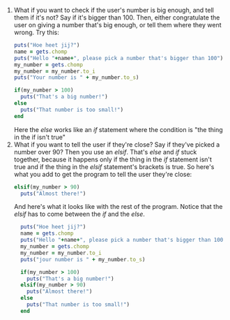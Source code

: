 1. What if you want to check if the user's number is big enough, and tell them if it's not? Say if it's bigger than 100. Then, either congratulate the user on giving a number that's big enough, or tell them where they went wrong. Try this:
    ```ruby
    puts("Hoe heet jij?")
    name = gets.chomp
    puts("Hello "+name+", please pick a number that's bigger than 100")
    my_number = gets.chomp
    my_number = my_number.to_i
    puts("Your number is " + my_number.to_s)

    if(my_number > 100)
      puts("That's a big number!")
    else
      puts("That number is too small!")
    end
    ```
    Here the *else* works like an *if* statement where the condition is "the thing in the if isn't true"
2. What if you want to tell the user if they're close? Say if they've picked a number over 90?
    Then you use an *elsif*. That's *else* and *if* stuck together, because it happens only if the thing in the *if* statement isn't true and if the thing in the *elsif* statement's brackets is true. So here's what you add to get the program to tell the user they're close:
    ```ruby
    elsif(my_number > 90)
      puts("Almost there!")
    ```
    And here's what it looks like with the rest of the program. Notice that the *elsif* has to come between the *if* and the *else*.
    ```ruby
      puts("Hoe heet jij?")
      name = gets.chomp
      puts("Hello "+name+", please pick a number that's bigger than 100")
      my_number = gets.chomp
      my_number = my_number.to_i
      puts("jour number is " + my_number.to_s)

      if(my_number > 100)
        puts("That's a big number!")
      elsif(my_number > 90)
        puts("Almost there!")
      else
        puts("That number is too small!")
      end
    ```
